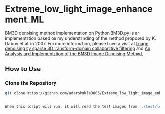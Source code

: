 # Extreme_low_light_image_enhancement_ML

BM3D denoising method implementation on Python
BM3D.py is an implementation based on my understanding of the method proposed by K. Dabov et al. in 2007. For more information, please have a visit at [Image denoising by sparse 3D transform-domain collaborative filtering](https://webpages.tuni.fi/foi/GCF-BM3D/) and [An Analysis and Implementation of the BM3D Image Denoising Method.](https://www.ipol.im/pub/art/2012/l-bm3d/)

## How to Use

### Clone the Repository

```bash
git clone https://github.com/adarshukla3005/Extreme_low_light_image_enhancement.git


When this script will run, it will read the test images from './test/low/' and produce the corresponding outputs in './test/predicted/' . We should run python 'main.py' in the final submitted code.

